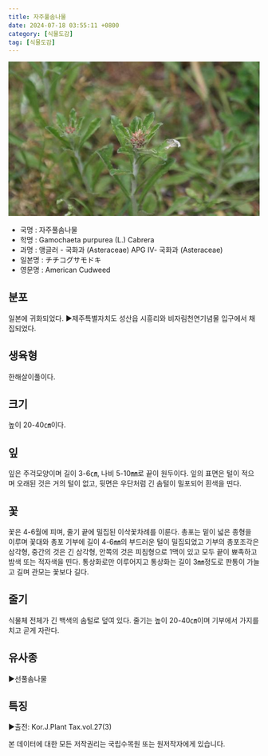 ```yaml
---
title: 자주풀솜나물
date: 2024-07-18 03:55:11 +0800
category: [식물도감]
tag: [식물도감]
---
```




![자주풀솜나물](/assets/img/fileUpload/plants/basic/Compositae/Gnaphalium/2686/2686_20160726150255892files_th2.jpg)
- 국명 : 자주풀솜나물
- 학명 : Gamochaeta purpurea (L.) Cabrera
- 과명 : 앵글러 - 국화과 (Asteraceae) APG Ⅳ- 국화과 (Asteraceae)
- 일본명 : チチコグサモドキ
- 영문명 : American Cudweed


## 분포
일본에 귀화되었다.
▶제주특별자치도 성산읍 시흥리와 비자림천연기념물 입구에서 채집되었다.
## 생육형
한해살이풀이다.
## 크기
높이 20-40㎝이다.
## 잎
잎은 주걱모양이며 길이 3-6㎝, 나비 5-10㎜로 끝이 원두이다. 잎의 표면은 털이 적으며 오래된 것은 거의 털이 없고, 뒷면은 우단처럼 긴 솜털이 밀포되어 흰색을 띤다.
## 꽃
꽃은 4-6월에 피며, 줄기 끝에 밀집된 이삭꽃차례를 이룬다. 총포는 밑이 넓은 종형을 이루며 꽃대와 총포 기부에 길이 4-6㎜의 부드러운 털이 밀집되었고 기부의 총포조각은 삼각형, 중간의 것은 긴 삼각형, 안쪽의 것은 피침형으로 1맥이 있고 모두 끝이 뾰족하고 밤색 또는 적자색을 띤다. 통상화로만 이루어지고 통상화는 길이 3㎜정도로 판통이 가늘고 길며 관모는 꽃보다 길다.
## 줄기
식물체 전체가 긴 백색의 솜털로 덮여 있다. 줄기는 높이 20-40㎝이며 기부에서 가지를 치고 곧게 자란다.
## 유사종
▶선풀솜나물
## 특징
▶출전: Kor.J.Plant Tax.vol.27(3)






본 데이터에 대한 모든 저작권리는 국립수목원 또는 원저작자에게 있습니다.
